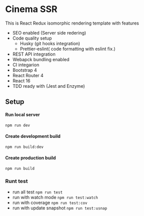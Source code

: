 # Cinema SSR

This is React Redux isomorphic rendering template with features 

* SEO enabled (Server side redering)
* Code quality setup 
    - Husky (git hooks integration) 
    - Prettier-eslint( code formatting with eslint fix.)
* REST API integration 
* Webapck bundling enabled 
* CI integarion
* Bootstrap 4
* React Router 4
* React 16
* TDD ready with (Jest and Enzyme)



## Setup 

#### Run local server 
`npm run dev`

#### Create development build
`npm run build:dev`

#### Create production build
 `npm run build`

### Runt test
* run all test `npm run test`
* run with watch mode `npm run test:watch`
* run with coverage `npm run test:cov`
* run with update snapshot `npm run test:usnap`

